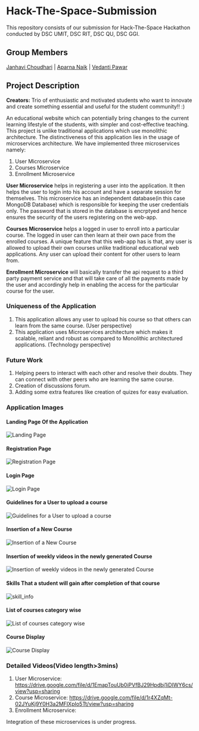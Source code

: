 # Hack-The-Space-Submission

This repository consists of our submission for Hack-The-Space Hackathon conducted by DSC UMIT, DSC RIT, DSC QU, DSC GGI.
<h2>Group Members</h2>

[Janhavi Choudhari](https://github.com/Janhavikc)   |  [Aparna Naik](https://github.com/aparna0522)   |   [Vedanti Pawar](https://github.com/vedantipawar)

<h2>Project Description</h2>
<b>Creators:</b> Trio of enthusiastic and motivated students who want to innovate and create something essential and useful for the student community!! :)

An educational website which can potentially bring changes to the current learning lifestyle of the students, with simpler and cost-effective teaching. This project is unlike traditional applications which use monolithic architecture. The distinctiveness of this application lies in the usage of microservices architecture. We have implemented three microservices namely:

1. User Microservice
2. Courses Microservice
3. Enrollment Microservice

<b>User Microservice</b> helps in registering a user into the application. It then helps the user to login into his account and have a separate session for themselves. This microservice has an independent database(in this case MongoDB Database) which is responsible for keeping the user credentials only. The password that is stored in the database is encrptyed and hence ensures the security of the users registering on the web-app.  

<b>Courses Microservice</b> helps a logged in user to enroll into a particular course. The logged in user can then learn at their own pace from the enrolled courses. A unique feature that this web-app has is that, any user is allowed to upload their own courses unlike traditional educational web applications. Any user can upload their content for other users to learn from. 

<b>Enrollment Microservice</b> will basically transfer the api request to a third party payment service and that will take care of all the payments made by the user and accordingly help in enabling the access for the particular course for the user.

<h3>Uniqueness of the Application</h3>

1. This application allows any user to upload his course so that others can learn from the same course. (User perspective)
2. This application uses Microservices architecture which makes it scalable, reliant and robust as compared to Monolithic architectured applications. (Technology perspective)

<h3>Future Work</h3>

1. Helping peers to interact with each other and resolve their doubts. They can connect with other peers who are learning the same course. 
2. Creation of discussions forum. 
3. Adding some extra features like creation of quizes for easy evaluation. 

<h3>Application Images</h3>

<h4>Landing Page Of the Application</h4>

![Landing Page](https://user-images.githubusercontent.com/63536585/115154881-c2e30e00-a09a-11eb-8ccd-eff647dd5180.png) 

<h4>Registration Page</h4>

![Registration Page](https://user-images.githubusercontent.com/36110304/115156398-b7471580-a0a1-11eb-8486-500e445e6860.png)

<h4>Login Page</h4>

![Login Page](https://user-images.githubusercontent.com/36110304/115156423-df367900-a0a1-11eb-8adf-b1347371fa93.png)

<h4>Guidelines for a User to upload a course</h4>

![Guidelines for a User to upload a course](https://user-images.githubusercontent.com/63536585/115154936-1b1a1000-a09b-11eb-8cb0-f1ae22ac3347.png) 

<h4>Insertion of a New Course</h4>

![Insertion of a New Course](https://user-images.githubusercontent.com/63536585/115154916-f58d0680-a09a-11eb-8554-fd29dbe21cfc.png) 

<h4>Insertion of weekly videos in the newly generated Course</h4>

![Insertion of weekly videos in the newly generated Course](https://user-images.githubusercontent.com/63536585/115154971-47ce2780-a09b-11eb-8697-8ec764178a6e.png) 

<h4>Skills That a student will gain after completion of that course</h4>

![skill_info](https://user-images.githubusercontent.com/63536585/115156278-1d7f6880-a0a1-11eb-8dfa-84bf15cbab31.png)

<h4>List of courses category wise</h4>

![List of courses category wise](https://user-images.githubusercontent.com/63536585/115154992-659b8c80-a09b-11eb-9d00-494ae7967ad5.png) 

<h4>Course Display</h4>

![Course Display](https://user-images.githubusercontent.com/63536585/115155031-9380d100-a09b-11eb-959d-d73213086e4e.png) 


<h3>Detailed Videos(Video length>3mins)</h3>

1. User Microservice: https://drive.google.com/file/d/1EmapTouUb0iPVfBJ29Hpdbj1iDIWY6cs/view?usp=sharing
3. Course Microservice: https://drive.google.com/file/d/1r4XZqMt-02JYuKj9Y0H3a2MFIXpIo5Tt/view?usp=sharing
4. Enrollment Microservice:

Integration of these microservices is under progress.
